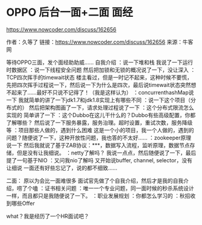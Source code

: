 # OPPO 后台一面+二面 面经

https://www.nowcoder.com/discuss/162656

作者：久等了
链接：https://www.nowcoder.com/discuss/162656
来源：牛客网

等待OPPO三面，发个面经助助威……
自我介绍
：说一下堆和栈
我说了一下运行时数据区
：说一下线程安全问题
然后把加锁和无锁的概况说了一下，没让深入
：TCP四次挥手的timewait状态
楼主看过，但是一时记不起来，这种时候不要慌，先把四次挥手过程说一下，然后说一下为什么是四次，最后说timewait状态突然想不起来了……最好不只说不记得了！（我是这样认为）
：concurrenthashMap说一下
我就简单的讲了一下jdk1.7和jdk1.8实现上有哪些不同
：说一下这个项目（分布式的）
然后把架构图画了一下，请求处理过程说了一下
：这个分布式限流怎么实现的
简单讲了一下
：这个Dubbo在这儿干什么的？Dubbo有些高级配置，你都了解哪些？
然后说了一下服务暴露，服务治理。超时设置，重试次数，服务降级等
：项目那些人做的，遇到什么困难
这是一个小的项目，我一个人做的，遇到的问题？随便说了一下，这种开放性问题，我也答的不太好……
：zookeeper原理说一下
然后我就说了基于ZAB协议：***，数据写入流程，监听原理，数据节点存储，但是没有让我细说。
：netty了解吗？
我说一点点，然后随便说了一下，最后提了一句基于NIO
：又问我nio了解吗
又开始说buffer, channel, selector，没有让细说
一面还有好些忘记了，说的都不细致……

二面：
原以为会比一面难很多
面试官先做了个自我介绍，然后才是我的自我介绍，唠了个嗑
：证书相关问题
：唯一一个专业问题，同一面时候的秒杀系统设计一样，而且都只是我随便说了一下。
：职业发展规划
：你都怎么学习的
：秋招收到哪些Offer

what？我是经历了一个HR面试吧？